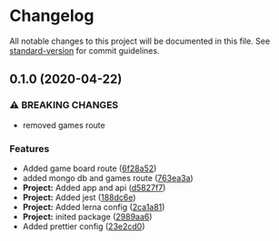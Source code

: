 # Changelog

All notable changes to this project will be documented in this file. See [standard-version](https://github.com/conventional-changelog/standard-version) for commit guidelines.

## 0.1.0 (2020-04-22)


### ⚠ BREAKING CHANGES

* removed games route

### Features

* Added game board route ([6f28a52](https://github.com/develowlper/ten-thousand/commit/6f28a523c9fb7fd5fc65c0a0506c5da9c2bb2bd7))
* added mongo db and games route ([763ea3a](https://github.com/develowlper/ten-thousand/commit/763ea3a511136b957b55a0ed651ecf4752ceba7c))
* **Project:** Added app and api ([d5827f7](https://github.com/develowlper/ten-thousand/commit/d5827f79199f83afda74d286cb7186f89bf10065))
* **Project:** Added jest ([188dc6e](https://github.com/develowlper/ten-thousand/commit/188dc6ec451d1971aea4e5ec9c608ad2f2fbaf9c))
* **Project:** Added lerna config ([2ca1a81](https://github.com/develowlper/ten-thousand/commit/2ca1a81585ae020b701d9de9b2842b4eeb3aabe9))
* **Project:** inited package ([2989aa6](https://github.com/develowlper/ten-thousand/commit/2989aa6e2e47521a1e8a0f25d218704400e433d6))
* Added prettier config ([23e2cd0](https://github.com/develowlper/ten-thousand/commit/23e2cd07f1ed1a03277ff79407bab834940af74b))
